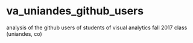 # va_uniandes_github_users
analysis of the github users of students of visual analytics fall 2017 class (uniandes, co)
